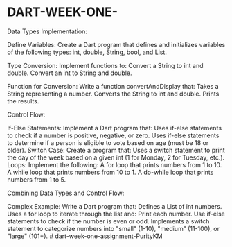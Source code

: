 # DART-WEEK-ONE-
Data Types Implementation:

Define Variables: Create a Dart program that defines and initializes variables of the following types: int, double, String, bool, and List.




Type Conversion: Implement functions to:
Convert a String to int and double.
Convert an int to String and double.




Function for Conversion: Write a function convertAndDisplay that:
Takes a String representing a number.
Converts the String to int and double.
Prints the results.




Control Flow:

If-Else Statements: Implement a Dart program that:
Uses if-else statements to check if a number is positive, negative, or zero.
Uses if-else statements to determine if a person is eligible to vote based on age (must be 18 or older).
Switch Case: Create a program that:
Uses a switch statement to print the day of the week based on a given int (1 for Monday, 2 for Tuesday, etc.).
Loops: Implement the following:
A for loop that prints numbers from 1 to 10.
A while loop that prints numbers from 10 to 1.
A do-while loop that prints numbers from 1 to 5.




Combining Data Types and Control Flow:

Complex Example: Write a Dart program that:
Defines a List of int numbers.
Uses a for loop to iterate through the list and:
Print each number.
Use if-else statements to check if the number is even or odd.
Implements a switch statement to categorize numbers into "small" (1-10), "medium" (11-100), or "large" (101+).
#   d a r t - w e e k - o n e - a s s i g n m e n t - P u r i t y K M  
 